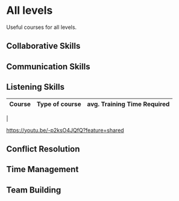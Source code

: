 # All levels

Useful courses for all levels.

## Collaborative Skills

## Communication Skills

## Listening Skills

| Course | Type of course | avg. Training Time Required |
| ------ | ------ | ---- |
|

<https://youtu.be/-p2ksO4JQfQ?feature=shared>

## Conflict Resolution

## Time Management

## Team Building
